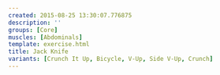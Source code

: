```yaml
---
created: 2015-08-25 13:30:07.776875
description: ''
groups: [Core]
muscles: [Abdominals]
template: exercise.html
title: Jack Knife
variants: [Crunch It Up, Bicycle, V-Up, Side V-Up, Crunch]
---
```

